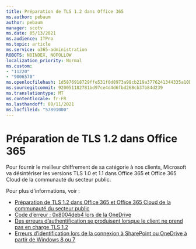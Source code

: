 ```yaml
---
title: Préparation de TLS 1.2 dans Office 365
ms.author: pebaum
author: pebaum
manager: scotv
ms.date: 05/13/2021
ms.audience: ITPro
ms.topic: article
ms.service: o365-administration
ROBOTS: NOINDEX, NOFOLLOW
localization_priority: Normal
ms.custom:
- "11220"
- "9006570"
ms.openlocfilehash: 1d5876918729ffe531f0d8973a98cb219a3776241344335a10b4cde4d0775a99
ms.sourcegitcommit: 920051182781bd97ce4d4d6fbd268cb37b84d239
ms.translationtype: MT
ms.contentlocale: fr-FR
ms.lasthandoff: 08/11/2021
ms.locfileid: "57891000"
---
```

# <a name="preparing-for-tls-12-in-office-365"></a>Préparation de TLS 1.2 dans Office 365

Pour fournir le meilleur chiffrement de sa catégorie à nos clients, Microsoft va désintériser les versions TLS 1.0 et 1.1 dans Office 365 et Office 365 Cloud de la communauté du secteur public. 

Pour plus d'informations, voir :

- [Préparation de TLS 1.2 dans Office 365 et Office 365 Cloud de la communauté du secteur public](https://docs.microsoft.com/microsoft-365/compliance/prepare-tls-1.2-in-office-365)
- [Code d’erreur : 0x8004deb4 lors de la OneDrive](https://support.microsoft.com/office/error-code-0x8004deb4-when-signing-in-to-onedrive-e8a8d97c-a87e-4dda-a67e-bae4fef05dcb)
- [Des erreurs d’authentification se produisent lorsque le client ne prend pas en charge TLS 1.2](https://docs.microsoft.com/sharepoint/troubleshoot/administration/authentication-errors-tls12-support)
- [Erreurs d’identification lors de la connexion à SharePoint ou OneDrive à partir de Windows 8 ou 7](https://docs.microsoft.com/sharepoint/troubleshoot/administration/authentication-errors-windows7)
